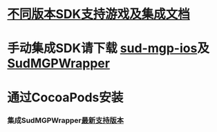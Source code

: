 # [不同版本SDK支持游戏及集成文档](https://docs.sud.tech/zh-CN/app/Client/StartUp.html)
# 手动集成SDK请下载 [sud-mgp-ios](https://github.com/SudTechnology/sud-mgp-ios/releases)及[SudMGPWrapper](https://github.com/SudTechnology/SudMGPWrapper)

# 通过CocoaPods安装
### 集成SudMGPWrapper[最新支持版本](https://github.com/SudTechnology/SudMGPWrapper)
